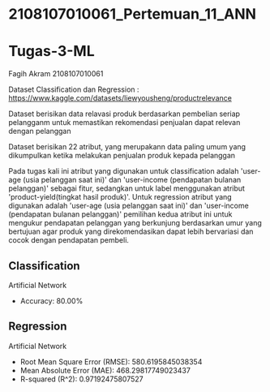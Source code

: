 # 2108107010061_Pertemuan_11_ANN

# Tugas-3-ML

Fagih Akram 
2108107010061

Dataset Classification dan Regression :
https://www.kaggle.com/datasets/liewyousheng/productrelevance

Dataset berisikan data relavasi produk berdasarkan pembelian seriap pelangganm untuk memastikan rekomendasi penjualan dapat relevan dengan pelanggan

Dataset berisikan 22 atribut, yang merupakann data paling umum yang dikumpulkan ketika melakukan penjualan produk kepada pelanggan

Pada tugas kali ini atribut yang digunakan untuk classification adalah 'user-age (usia pelanggan saat ini)' dan 'user-income (pendapatan bulanan pelanggan)' sebagai fitur, sedangkan untuk label menggunakan atribut 'product-yield(tingkat hasil produk)'. Untuk regression atribut yang digunakan adalah 'user-age (usia pelanggan saat ini)' dan 'user-income (pendapatan bulanan pelanggan)' pemilihan kedua atribut ini untuk mengukur pendapatan pelanggan yang berkunjung berdasarkan umur yang bertujuan agar produk yang direkomendasikan dapat lebih bervariasi dan cocok dengan pendapatan pembeli.

## Classification
Artificial Network
-  Accuracy: 80.00%

## Regression
Artificial Network
- Root Mean Square Error (RMSE): 580.6195845038354
- Mean Absolute Error (MAE): 468.29817749023437
- R-squared (R^2): 0.97192475807527